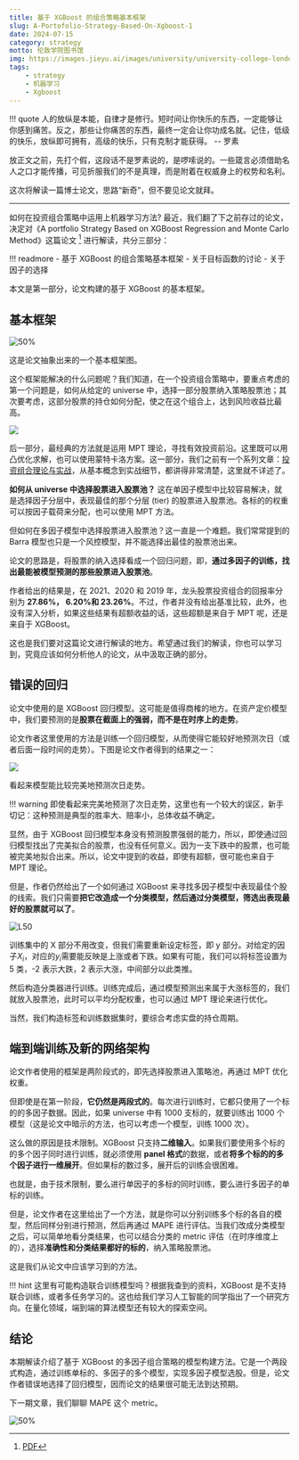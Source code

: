 ```yaml
---
title: 基于 XGBoost 的组合策略基本框架
slug: A-Portofolio-Strategy-Based-On-Xgboost-1
date: 2024-07-15
category: strategy
motto: 伦敦学院图书馆
img: https://images.jieyu.ai/images/university/university-college-london-library.jpg
tags: 
    - strategy
    - 机器学习
    - Xgboost
---
```


!!! quote
    人的放纵是本能，自律才是修行。短时间让你快乐的东西，一定能够让你感到痛苦。反之，那些让你痛苦的东西，最终一定会让你功成名就。记住，低级的快乐，放纵即可拥有，高级的快乐，只有克制才能获得。 -- 罗素

放正文之前，先打个假，这段话不是罗素说的，是啰嗦说的。一些箴言必须借助名人之口才能传播，可见折服我们的不是真理，而是附着在权威身上的权势和名利。

这次将解读一篇博士论文，思路“新奇”，但不要见论文就拜。

---

如何在投资组合策略中运用上机器学习方法? 最近，我们翻了下之前存过的论文，决定对《A portfolio Strategy Based on XGBoost Regression and Monte Carlo Method》这篇论文 [^mingxuan] 进行解读，共分三部分：

!!! readmore
    - 基于 XGBoost 的组合策略基本框架
    - 关于目标函数的讨论
    - 关于因子的选择

本文是第一部分，论文构建的基于 XGBoost 的基本框架。

## 基本框架

![50%](https://images.jieyu.ai/images/2024/07/xgboost-model-framework.jpg)

[^mingxuan]: [PDF](https://www.jieyu.ai/assets/ebooks/A-Portfolio-Strategy-Based-on-XGBoost-Regression-and-Monte-Carlo-Method.pdf) 



这是论文抽象出来的一个基本框架图。

这个框架能解决的什么问题呢？我们知道，在一个投资组合策略中，要重点考虑的第一个问题是，如何从给定的 universe 中，选择一部分股票纳入策略股票池；其次要考虑，这部分股票的持仓如何分配，使之在这个组合上，达到风险收益比最高。

![](https://images.jieyu.ai/images/2023/10/portfolio-optimisation.png)

后一部分，最经典的方法就是运用 MPT 理论，寻找有效投资前沿。这里既可以用凸优化求解，也可以使用蒙特卡洛方案。这一部分，我们之前有一个系列文章：[投资组合理论与实战](http://www.jieyu.ai/articles/investment/%E7%AD%96%E7%95%A5%E7%A0%94%E7%A9%B6/mpt-1/)，从基本概念到实战细节，都讲得非常清楚，这里就不详述了。



**如何从 universe 中选择股票进入股票池？** 这在单因子模型中比较容易解决，就是选择因子分层中，表现最佳的那个分层 (tier) 的股票进入股票池。各标的的权重可以按因子载荷来分配，也可以使用 MPT 方法。

但如何在多因子模型中选择股票进入股票池？这一直是一个难题。我们常常提到的 Barra 模型也只是一个风控模型，并不能选择出最佳的股票池出来。

论文的思路是，将股票的纳入选择看成一个回归问题，即，**通过多因子的训练，找出最能被模型预测的那些股票进入股票池**。

作者给出的结果是，在 2021、2020 和 2019 年，龙头股票投资组合的回报率分别为 **27.86%， 6.20%和 23.26%**。不过，作者并没有给出基准比较，此外，也没有深入分析，如果这些结果有超额收益的话，这些超额是来自于 MPT 呢，还是来自于 XGBoost。

这也是我们要对这篇论文进行解读的地方。希望通过我们的解读，你也可以学习到，究竟应该如何分析他人的论文，从中汲取正确的部分。

## 错误的回归

论文中使用的是 XGBoost 回归模型。这可能是值得商榷的地方。在资产定价模型中，我们要预测的是**股票在截面上的强弱，而不是在时序上的走势**。



论文作者这里使用的方法是训练一个回归模型，从而使得它能较好地预测次日（或者后面一段时间的走势）。下图是论文作者得到的结果之一：

![](https://images.jieyu.ai/images/2024/07/xgboost-prediction-result.jpg)

看起来模型能比较完美地预测次日走势。

!!! warning
    即使看起来完美地预测了次日走势，这里也有一个较大的误区，新手切记：这种预测是典型的胜率大、赔率小，总体收益不确定。



显然，由于 XGBoost 回归模型本身没有预测股票强弱的能力，所以，即使通过回归模型找出了完美拟合的股票，也没有任何意义。因为一支下跌中的股票，也可能被完美地拟合出来。所以，论文中提到的收益，即使有超额，很可能也来自于 MPT 理论。

但是，作者仍然给出了一个如何通过 XGBoost 来寻找多因子模型中表现最佳个股的线索。我们只需要**把它改造成一个分类模型，然后通过分类模型，筛选出表现最好的股票就可以了**。

![L50](https://images.jieyu.ai/images/2024/07/classification_xgboost.png)

训练集中的 X 部分不用改变，但我们需要重新设定标签，即 y 部分。对给定的因子$X_i$，对应的$y_i$需要能反映是上涨或者下跌。如果有可能，我们可以将标签设置为 5 类，-2 表示大跌，2 表示大涨，中间部分以此类推。



然后构造分类器进行训练。训练完成后，通过模型预测出来属于大涨标签的，我们就放入股票池，此时可以平均分配权重，也可以通过 MPT 理论来进行优化。

当然，我们构造标签和训练数据集时，要综合考虑实盘的持仓周期。



## 端到端训练及新的网络架构

论文作者使用的框架是两阶段式的，即先选择股票进入策略池，再通过 MPT 优化权重。

但即使是在第一阶段，**它仍然是两段式的**。每次进行训练时，它都只使用了一个标的的多因子数据。因此，如果 universe 中有 1000 支标的，就要训练出 1000 个模型（这是论文中暗示的方法，也可以考虑一个模型，训练 1000 次）。

这么做的原因是技术限制。XGBoost 只支持**二维输入**。如果我们要使用多个标的的多个因子同时进行训练，就必须使用 **panel 格式**的数据，或者**将多个标的的多个因子进行一维展开**。但如果标的数过多，展开后的训练会很困难。

也就是，由于技术限制，要么进行单因子的多标的同时训练，要么进行多因子的单标的训练。

但是，论文作者在这里给出了一个方法，就是你可以分别训练多个标的各自的模型，然后同样分别进行预测，然后再通过 MAPE 进行评估。当我们改成分类模型之后，可以简单地看分类结果，也可以结合分类的 metric 评估（在时序维度上的），选择**准确性和分类结果都好的标的**，纳入策略股票池。


这是我们从论文中应该学习到的方法。



!!! hint
    这里有可能构造联合训练模型吗？根据我查到的资料，XGBoost 是不支持联合训练，或者多任务学习的。这也给我们学习人工智能的同学指出了一个研究方向。在量化领域，端到端的算法模型还有较大的探索空间。

## 结论

本期解读介绍了基于 XGBoost 的多因子组合策略的模型构建方法。它是一个两段式构造，通过训练单标的、多因子的多个模型，实现多因子模型选股。但是，论文作者错误地选择了回归模型，因而论文的结果很可能无法到达预期。

下一期文章，我们聊聊 MAPE 这个 metric。

![50%](https://images.jieyu.ai/images/hot/mybook/mouse-cursion.png)
